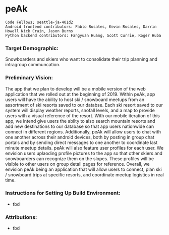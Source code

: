 # peAk

```
Code Fellows; seattle-ja-401d2
Android frontend contributors: Pablo Rosales, Kevin Rosales, Darrin Howell Nick Crain, Jason Burns
Python backend contributors: Fangyuan Huang, Scott Currie, Roger Huba
```

### Target Demographic:
Snowboarders and skiers who want to consolidate their trip planning and intragroup communcation.

### Preliminary Vision:
The app that we plan to develop will be a mobile version of the web application that we rolled out at the beginning of 2019. Within peAk, app users will have the ability to host ski / snowboard meetups from an assortment of ski resorts saved to our databse. Each ski resort saved to our system will display weather reports, snofall levels, and a map to provide users with a visual reference of the resort. With our mobile iteration of this app, we intend give users the abilty to also search mountain resorts and add new destinations to our database so that app users nationwide can connect in different regions. Additionally, peAk will allow users to chat with one another across their android devices, both by posting in group chat portals and by sending direct messages to one another to coordinate last minute meetup details. peAk will also feature user profiles for each user. We envision users uplaoding profile pictures to the app so that other skiers and snowboarders can recognize them on the slopes. These profiles will be visible to other users on group detail pages for reference. Overall, we envision peAk being an application that will allow users to connect, plan ski / snowboard trips at specific resorts, and coordinate meetup logistics in real time. 

### Instructions for Setting Up Build Environment: 
* tbd

### Attributions: 
* tbd

